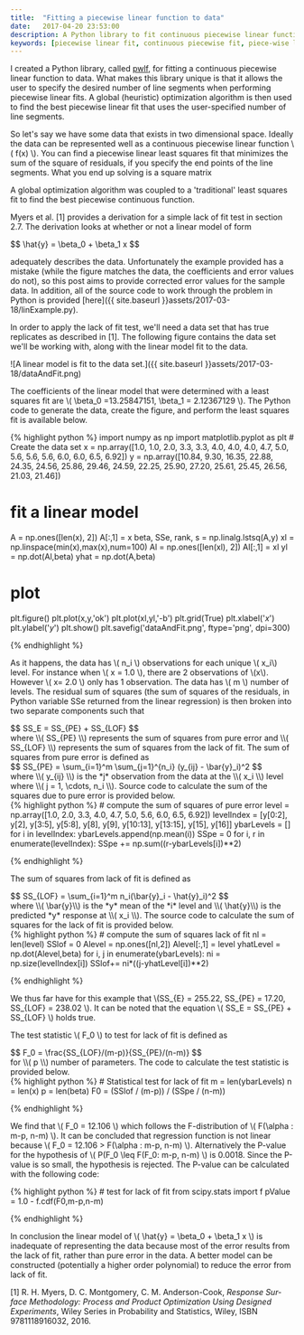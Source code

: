 ```yaml
---
title:  "Fitting a piecewise linear function to data"
date:   2017-04-20 23:53:00
description: A Python library to fit continuous piecewise linear functions to data was created. This library allows for the user to specify the desired number of line segments when fitting piecewise linear functions.
keywords: [piecewise linear fit, continuous piecewise fit, piece-wise linear fit, Python piecwise linear fit]
---
```


I created a Python library, called [pwlf](https://github.com/cjekel/piecewiseLinearFitPython), for fitting a continuous piecewise linear function to data. What makes this library unique is that it allows the user to specify the desired number of line segments when performing piecewise linear fits. A global (heuristic) optimization algorithm is then used to find the best piecewise linear fit that uses the user-specified number of line segments.

 So let's say we have some data that exists in two dimensional space. Ideally the data can be represented well as a continuous piecewise linear function <span>\\( f(x) \\)</span>. You can find a piecewise linear least squares fit that minimizes the sum of the square of residuals, if you specify the end points of the line segments. What you end up solving is a square matrix

A global optimization algorithm was coupled to a 'traditional' least squares fit to find the best piecewise continuous function.

Myers et al. [1] provides a derivation for a simple lack of fit test in section 2.7. The derivation  looks at whether or not a linear model of form

<div>
$$
\hat{y} = \beta_0 + \beta_1 x
$$
</div>

adequately describes the data. Unfortunately the example provided has a mistake (while the figure matches the data, the coefficients and error values do not), so this post aims to provide corrected error values for the sample data. In addition, all of the source code to work through the problem in Python is provided [here]({{ site.baseurl }}assets/2017-03-18/linExample.py).

In order to apply the lack of fit test, we'll need a data set that has true replicates as described in [1]. The following figure contains the data set we'll be working with, along with the linear model fit to the data.

![A linear model is fit to the data set.]({{ site.baseurl }}assets/2017-03-18/dataAndFit.png)

The coefficients of the linear model that were determined with a least squares fit are <span>\\( \beta_0 =13.25847151,  \beta_1 = 2.12367129  \\)</span>. The Python code to generate the data, create the figure, and perform the least squares fit is available below.

<div>
{% highlight python %}
import numpy as np
import matplotlib.pyplot as plt
#   Create the data set
x = np.array([1.0, 1.0, 2.0, 3.3, 3.3, 4.0, 4.0, 4.0, 4.7, 5.0, 5.6,
    5.6, 5.6, 6.0, 6.0, 6.5, 6.92])
y = np.array([10.84, 9.30, 16.35, 22.88, 24.35, 24.56, 25.86, 29.46,
    24.59, 22.25, 25.90, 27.20, 25.61, 25.45, 26.56, 21.03, 21.46])

#   fit a linear model
A = np.ones([len(x), 2])
A[:,1] = x
beta, SSe, rank, s = np.linalg.lstsq(A,y)
xl = np.linspace(min(x),max(x),num=100)
Al = np.ones([len(xl), 2])
Al[:,1] = xl
yl = np.dot(Al,beta)
yhat = np.dot(A,beta)
#   plot
plt.figure()
plt.plot(x,y,'ok')
plt.plot(xl,yl,'-b')
plt.grid(True)
plt.xlabel('$x$')
plt.ylabel('$y$')
plt.show()
plt.savefig('dataAndFit.png', ftype='png', dpi=300)

{% endhighlight %}
</div>

As it happens, the data has <span>\\( n_i \\) </span> observations for each unique <span>\\( x_i\\)</span> level. For instance when <span>\\( x = 1.0 \\)</span>, there are 2 observations of <span>\\(x\\)</span>. However <span>\\( x= 2.0 \\)</span> only has 1 observation. The data has <span>\\( m \\)</span> number of levels. The residual sum of squares (the sum of squares of the residuals, in Python variable SSe returned from the linear regression) is then broken into two separate components such that

<div>
$$
SS_E = SS_{PE} + SS_{LOF}
$$
</div>
where <span>\\( SS_{PE} \\)</span> represents the sum of squares from pure error and <span>\\( SS_{LOF} \\)</span> represents the sum of squares from the lack of fit. The sum of squares from pure error is defined as
<div>
$$
SS_{PE} = \sum_{i=1}^m \sum_{j=1}^{n_i} (y_{ij} - \bar{y}_i)^2
$$
</div>
where <span>\\( y_{ij} \\)</span> is the *j* observation from the data at the <span>\\( x_i \\) level where <span>\\( j = 1, \cdots, n_i \\)</span>. Source code to calculate the sum of the squares due to pure error is provided below.

<div>
{% highlight python %}
#   compute the sum of squares of pure error
level = np.array([1.0, 2.0, 3.3, 4.0, 4.7, 5.0, 5.6, 6.0, 6.5, 6.92])
levelIndex = [y[0:2], y[2], y[3:5], y[5:8], y[8], y[9],
    y[10:13], y[13:15], y[15], y[16]]
ybarLevels = []
for i in levelIndex:
    ybarLevels.append(np.mean(i))
SSpe = 0
for i, r in enumerate(levelIndex):
    SSpe += np.sum((r-ybarLevels[i])**2)

{% endhighlight %}
</div>

The sum of squares from lack of fit is defined as
<div>
$$
SS_{LOF} = \sum_{i=1}^m n_i(\bar{y}_i - \hat{y}_i)^2
$$
</div>
where <span>\\( \bar{y}\\)</span> is the *y* mean of the *i* level and <span>\\( \hat{y}\\)</span> is the predicted *y* response at <span>\\( x_i \\)</span>. The source code to calculate the sum of squares for the lack of fit is provided below.

<div>
{% highlight python %}
#   compute the sum of squares lack of fit
nl = len(level)
SSlof = 0
Alevel = np.ones([nl,2])
Alevel[:,1] = level
yhatLevel = np.dot(Alevel,beta)
for i, j in enumerate(ybarLevels):
    ni = np.size(levelIndex[i])
    SSlof+= ni*((j-yhatLevel[i])**2)

{% endhighlight %}
</div>

We thus far have for this example that <span>\\(SS_{E} = 255.22, SS_{PE} = 17.20, SS_{LOF} = 238.02 \\)</span>. It can be noted that the equation <span>\\( SS_E = SS_{PE} + SS_{LOF}
 \\)</span> holds true.

 The test statistic <span>\\( F_0 \\)</span> to test for lack of fit is defined as
 <div>
 $$
F_0 = \frac{SS_{LOF}/(m-p)}{SS_{PE}/(n-m)}
 $$
 </div>
 for <span>\\( p \\)</span> number of parameters. The code to calculate the test statistic is provided below.
 <div>
 {% highlight python %}
#   Statistical test for lack of fit
m = len(ybarLevels)
n = len(x)
p = len(beta)
F0 = (SSlof / (m-p)) / (SSpe / (n-m))

 {% endhighlight %}
 </div>

We find that <span>\\( F_0 = 12.106 \\)</span> which follows the F-distribution of <span>\\( F(\alpha : m-p, n-m) \\)</span>. It can be concluded that regression function is not linear because <span>\\( F_0 = 12.106 > F(\alpha : m-p, n-m) \\)</span>. Alternatively the P-value for the hypothesis of <span>\\( P(F_0 \leq F(F_0: m-p, n-m) \\)</span> is 0.0018. Since the P-value is so small, the hypothesis is rejected. The P-value can be calculated with the following code:
<div>
{% highlight python %}
#   test for lack of fit
from scipy.stats import f
pValue = 1.0 - f.cdf(F0,m-p,n-m)

{% endhighlight %}
</div>

In conclusion the linear model of <span>\\( \hat{y} = \beta_0 + \beta_1 x
 \\)</span> is inadequate of representing the data because most of the error results from the lack of fit, rather than pure error in the data. A better model can be constructed (potentially a higher order polynomial) to reduce the error from lack of fit.

[1] R. H. Myers, D. C. Montgomery, C. M. Anderson-Cook, *Response Sur-
face Methodology: Process and Product Optimization Using Designed
Experiments*, Wiley Series in Probability and Statistics, Wiley, ISBN
9781118916032, 2016.
